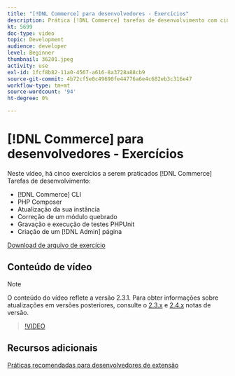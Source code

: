 ```yaml
---
title: "[!DNL Commerce] para desenvolvedores - Exercícios"
description: Prática [!DNL Commerce] tarefas de desenvolvimento com cinco exercícios úteis.
kt: 5699
doc-type: video
topic: Development
audience: developer
level: Beginner
thumbnail: 36201.jpeg
activity: use
exl-id: 1fcf8b82-11a0-4567-a616-8a3728a88cb9
source-git-commit: 4b72cf5e0c49690fe44776a6e4c682eb3c316e47
workflow-type: tm+mt
source-wordcount: '94'
ht-degree: 0%

---
```


# [!DNL Commerce] para desenvolvedores - Exercícios

Neste vídeo, há cinco exercícios a serem praticados [!DNL Commerce] Tarefas de desenvolvimento:

- [!DNL Commerce] CLI
- PHP Composer
- Atualização da sua instância
- Correção de um módulo quebrado
- Gravação e execução de testes PHPUnit
- Criação de um [!DNL Admin] página

[Download de arquivo de exercício](./assets/FreeIntro2.3.1.zip)

## Conteúdo de vídeo

>[!NOTE]
>
>O conteúdo do vídeo reflete a versão 2.3.1. Para obter informações sobre atualizações em versões posteriores, consulte o [ 2.3.x](https://devdocs.magento.com/guides/v2.3/release-notes/bk-release-notes.html) e [2.4.x](https://devdocs.magento.com/guides/v2.4/release-notes/bk-release-notes.html) notas de versão.

>[!VIDEO](https://video.tv.adobe.com/v/36201?quality=12&learn=on)

## Recursos adicionais

[Práticas recomendadas para desenvolvedores de extensão](https://devdocs.magento.com/guides/v2.4/ext-best-practices/bk-ext-best-practices.html)

